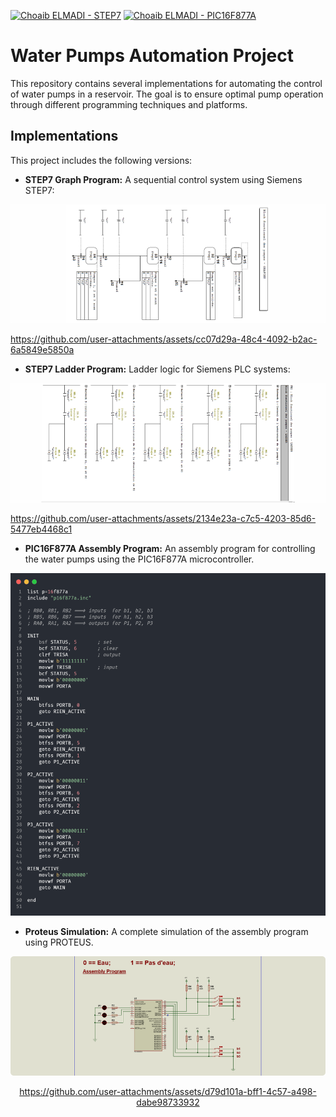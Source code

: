 [![Choaib ELMADI - STEP7](https://img.shields.io/badge/Choaib_ELMADI-STEP7-8800dd)](https://elmadichoaib.vercel.app) [![Choaib ELMADI - PIC16F877A](https://img.shields.io/badge/Choaib_ELMADI-PIC16F877A-8800dd)](https://elmadichoaib.vercel.app)

# Water Pumps Automation Project

This repository contains several implementations for automating the control of water pumps in a reservoir. The goal is to ensure optimal pump operation through different programming techniques and platforms.

## Implementations

This project includes the following versions:

- **STEP7 Graph Program:** A sequential control system using Siemens STEP7:

<div align="center">

![STEP7 Graph Program](./Images/graph-program.png)

</div>

https://github.com/user-attachments/assets/cc07d29a-48c4-4092-b2ac-6a5849e5850a

- **STEP7 Ladder Program:** Ladder logic for Siemens PLC systems:

<div align="center">

![STEP7 Ladder Program](./Images/ladder-program.png)

</div>

https://github.com/user-attachments/assets/2134e23a-c7c5-4203-85d6-5477eb4468c1

- **PIC16F877A Assembly Program:** An assembly program for controlling the water pumps using the PIC16F877A microcontroller.

<div align="center">

![Assembly Program](./Images/assembly-program.png)

</div>

- **Proteus Simulation:** A complete simulation of the assembly program using PROTEUS.

<div align="center">

![Proteus Simulation](./Images/proteus-schematic.png)

</div>

<div align="center">

https://github.com/user-attachments/assets/d79d101a-bff1-4c57-a498-dabe98733932

</div>
